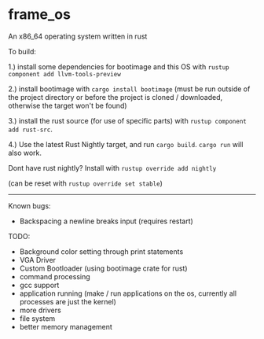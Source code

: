 # frame_os
An x86_64 operating system written in rust

To build:

1.) install some dependencies for bootimage and this OS with `rustup component add llvm-tools-preview`

2.) install bootimage with `cargo install bootimage` (must be run outside of the project directory or before the project is cloned / downloaded, otherwise the target won't be found)

3.) install the rust source (for use of specific parts) with `rustup component add rust-src`.

4.) Use the latest Rust Nightly target, and run `cargo build`. `cargo run` will also work.

Dont have rust nightly? Install with `rustup override add nightly`

(can be reset with `rustup override set stable`)


----------------
Known bugs:

 - Backspacing a newline breaks input (requires restart)
 
 
TODO:
 - Background color setting through print statements
 - VGA Driver
 - Custom Bootloader (using bootimage crate for rust)
 - command processing
 - gcc support
 - application running (make / run applications on the os, currently all processes are just the kernel)
 - more drivers
 - file system
 - better memory management
